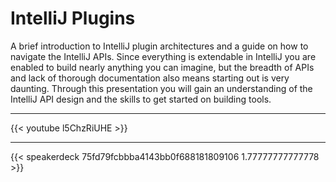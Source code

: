 # 

# IntelliJ Plugins

A brief introduction to IntelliJ plugin architectures and a guide on how to navigate the IntelliJ APIs. Since everything is extendable in IntelliJ you are enabled to build nearly anything you can imagine, but the breadth of APIs and lack of thorough documentation also means starting out is very daunting. Through this presentation you will gain an understanding of the IntelliJ API design and the skills to get started on building tools.

---

{{< youtube l5ChzRiUHE >}}

---

{{< speakerdeck 75fd79fcbbba4143bb0f688181809106 1.77777777777778 >}}